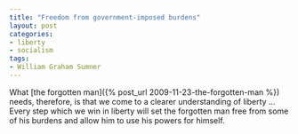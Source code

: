 ```yaml
---
title: "Freedom from government-imposed burdens"
layout: post
categories:
- liberty
- socialism
tags:
- William Graham Sumner
---
```


What [the forgotten man]({% post_url 2009-11-23-the-forgotten-man %}) needs, therefore, is that we come to a clearer understanding of liberty ... Every step which we win in liberty will set the forgotten man free from some of his burdens and allow him to use his powers for himself.
